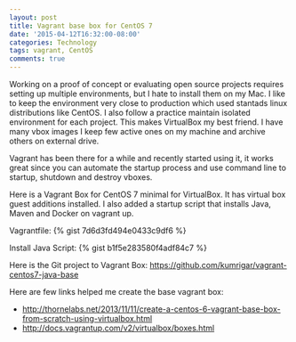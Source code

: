 ```yaml
---
layout: post
title: Vagrant base box for CentOS 7
date: '2015-04-12T16:32:00-08:00'
categories: Technology
tags: vagrant, CentOS
comments: true
---
```

Working on a proof of concept or evaluating open source projects requires setting up multiple environments, but I hate to install them on my Mac. I like to keep the environment very close to production which used stantads linux distributions like CentOS.  I also follow a practice maintain isolated environment for each project. This makes VirtualBox my best friend. I have many vbox images I keep few active ones on my machine and archive others on external drive.

Vagrant has been there for a while and recently started using it, it works great since you can automate the startup process and use command line to startup, shutdown and destroy vboxes.

Here is a Vagrant Box for CentOS 7 minimal for VirtualBox. It has virtual box guest additions installed. I also added a startup script that installs Java, Maven and Docker on vagrant up.

Vagrantfile: {% gist  7d6d3fd494e0433c9df6 %}

Install Java Script: {% gist  b1f5e283580f4adf84c7 %}

Here is the Git project to Vagrant Box: https://github.com/kumrigar/vagrant-centos7-java-base

Here are few links helped me create the base vagrant box:

 - http://thornelabs.net/2013/11/11/create-a-centos-6-vagrant-base-box-from-scratch-using-virtualbox.html
 - http://docs.vagrantup.com/v2/virtualbox/boxes.html
